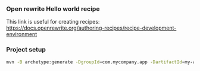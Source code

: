 ### Open rewrite Hello world recipe
This link is useful for creating recipes:
https://docs.openrewrite.org/authoring-recipes/recipe-development-environment


### Project setup

```bash
mvn -B archetype:generate -DgroupId=com.mycompany.app -DartifactId=my-app -DarchetypeArtifactId=maven-archetype-quickstart -DarchetypeVersion=1.4
```

